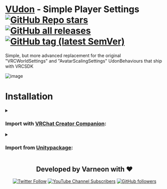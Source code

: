 <div>

# [VUdon](https://github.com/Varneon/VUdon) - Simple Player Settings [![GitHub Repo stars](https://img.shields.io/github/stars/Varneon/VUdon-SimplePlayerSettings?style=flat&label=Stars)](https://github.com/Varneon/VUdon-SimplePlayerSettings/stargazers) [![GitHub all releases](https://img.shields.io/github/downloads/Varneon/VUdon-SimplePlayerSettings/total?color=blue&label=Downloads&style=flat)](https://github.com/Varneon/VUdon-SimplePlayerSettings/releases) [![GitHub tag (latest SemVer)](https://img.shields.io/github/v/tag/Varneon/VUdon-SimplePlayerSettings?color=blue&label=Release&sort=semver&style=flat)](https://github.com/Varneon/VUdon-SimplePlayerSettings/releases/latest)

</div>

Simple, but more advanced replacement for the original "VRCWorldSettings" and "AvatarScalingSettings" UdonBehaviours that ship with VRCSDK

![image](https://github.com/Varneon/VUdon-SimplePlayerSettings/assets/26690821/30e343ef-1f8c-4497-add7-1a30e996f5b2)

# Installation

<details><summary>

### Import with [VRChat Creator Companion](https://vcc.docs.vrchat.com/vpm/packages#user-packages):</summary>

> 1. Download `com.varneon.vudon.simple-player-settings.zip` from [here](https://github.com/Varneon/VUdon-SimplePlayerSettings/releases/latest)
> 2. Unpack the .zip somewhere
> 3. In VRChat Creator Companion, navigate to `Settings` > `User Packages` > `Add`
> 4. Navigate to the unpacked folder, `com.varneon.vudon.simple-player-settings` and click `Select Folder`
> 5. `VUdon - Simple Player Settings` should now be visible under `Local User Packages` in the project view in VRChat Creator Companion
> 6. Click `Add`

</details><details><summary>

### Import from [Unitypackage](https://docs.unity3d.com/2019.4/Documentation/Manual/AssetPackagesImport.html):</summary>

> 1. Download latest `com.varneon.vudon.simple-player-settings.unitypackage` from [here](https://github.com/Varneon/VUdon-SimplePlayerSettings/releases/latest)
> 2. Import the downloaded .unitypackage into your Unity project

</details>

<div align="center">

## Developed by Varneon with :hearts:

[![Twitter Follow](https://img.shields.io/static/v1?style=for-the-badge&label=@Varneon&message=4.9K&color=1b9df0&logo=twitter)](https://twitter.com/Varneon)
[![YouTube Channel Subscribers](https://img.shields.io/youtube/channel/subscribers/UCKTxeXy7gyaxr-YA9qGWOYg?color=%23FF0000&label=Varneon&logo=YouTube&style=for-the-badge)](https://www.youtube.com/Varneon)
[![GitHub followers](https://img.shields.io/github/followers/Varneon?color=%23303030&label=Varneon&logo=GitHub&style=for-the-badge)](https://github.com/Varneon)

</div>
